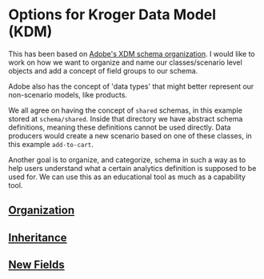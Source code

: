 # Options for Kroger Data Model (KDM) 

This has been based on [Adobe's XDM schema organization](https://github.com/adobe/xdm/tree/master/components). I would like to work on how we want to organize and name our classes/scenario level objects and add a concept of field groups to our schema.

Adobe also has the concept of 'data types' that might better represent our non-scenario models, like products.

We all agree on having the concept of `shared` schemas, in this example stored at `schema/shared`. Inside that directory we have abstract schema definitions, meaning these definitions cannot be used directly. Data producers would create a new scenario based on one of these classes, in this example `add-to-cart`.

Another goal is to organize, and categorize, schema in such a way as to help users understand what a certain analytics definition is supposed to be used for. We can use this as an educational tool as much as a capability tool.

## [Organization](/Organization.md)

## [Inheritance](/Inheritance.md)

## [New Fields](/NewFields.md)
